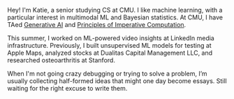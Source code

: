 Hey! I'm Katie, a senior studying CS at CMU. I like machine learning, with a particular interest in multimodal ML and Bayesian statistics. At CMU, I have TAed [Generative AI](https://www.cs.cmu.edu/~mgormley/courses/10423/) and [Principles of Imperative Computation](https://www.cs.cmu.edu/~15122/). 

This summer, I worked on ML-powered video insights at LinkedIn media infrastructure. Previously, I built unsupervised ML models for testing at Apple Maps, analyzed stocks at Dualitas Capital Management LLC, and researched osteoarthritis at Stanford.  

When I'm not going crazy debugging or trying to solve a problem, I’m usually collecting half-formed ideas that might one day become essays. Still waiting for the right excuse to write them.
